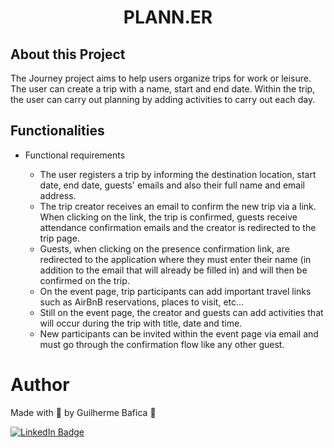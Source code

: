 <h1 align="center">PLANN.ER</h1>

## About this Project

The Journey project aims to help users organize trips for work or leisure. The user can create a trip with a name, start and end date. Within the trip, the user can carry out planning by adding activities to carry out each day.

<!-- ## Project presentation

<img
  alt="Pass In"
  title="Pass In' presentation gif"
  src="./src/assets/presentationGif.gif"
  height="425"
/> -->

## Functionalities

- Functional requirements

  - The user registers a trip by informing the destination location, start date, end date, guests' emails and also their full name and email address.
  - The trip creator receives an email to confirm the new trip via a link. When clicking on the link, the trip is confirmed, guests receive attendance confirmation emails and the creator is redirected to the trip page.
  - Guests, when clicking on the presence confirmation link, are redirected to the application where they must enter their name (in addition to the email that will already be filled in) and will then be confirmed on the trip.
  - On the event page, trip participants can add important travel links such as AirBnB reservations, places to visit, etc...
  - Still on the event page, the creator and guests can add activities that will occur during the trip with title, date and time.
  - New participants can be invited within the event page via email and must go through the confirmation flow like any other guest.

<!-- ## Used Techs

- Tech 1: Enim sunt minim officia esse elit. -->

<!-- ## Live demo

- To test the final project, [CLICK HERE](http://localhost:5173). -->

<!-- # How to run the project

Node version used: v20.9.0

## Application

```bash
# To install project dependencies
yarn
```

```bash
# Run the application on localhost -> http://localhost:5173
yarn dev
``` -->

# Author

Made with 💚 by Guilherme Bafica 👋

[![LinkedIn Badge](https://img.shields.io/badge/-GuilhermeBafica-blue?style=flat-square&logo=Linkedin&logoColor=white&link=https://www.linkedin.com/in/guilhermebafica/)](https://www.linkedin.com/in/guilhermebafica/)
